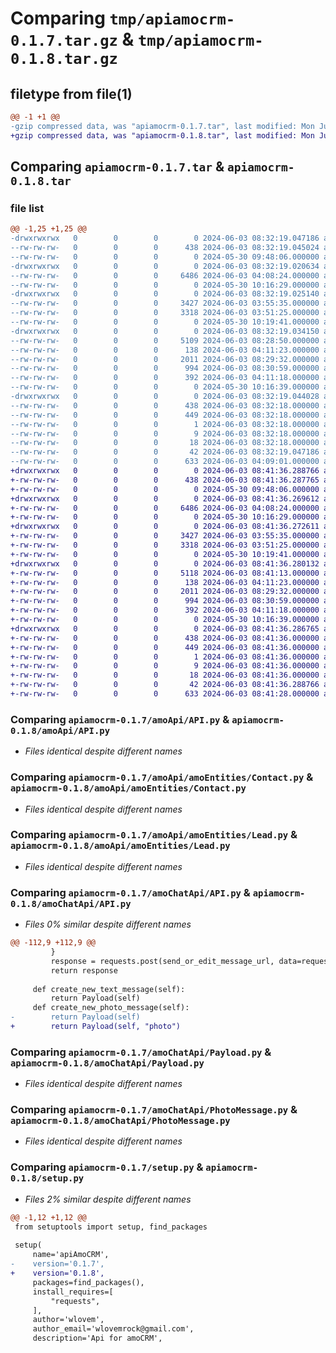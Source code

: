 # Comparing `tmp/apiamocrm-0.1.7.tar.gz` & `tmp/apiamocrm-0.1.8.tar.gz`

## filetype from file(1)

```diff
@@ -1 +1 @@
-gzip compressed data, was "apiamocrm-0.1.7.tar", last modified: Mon Jun  3 08:32:19 2024, max compression
+gzip compressed data, was "apiamocrm-0.1.8.tar", last modified: Mon Jun  3 08:41:36 2024, max compression
```

## Comparing `apiamocrm-0.1.7.tar` & `apiamocrm-0.1.8.tar`

### file list

```diff
@@ -1,25 +1,25 @@
-drwxrwxrwx   0        0        0        0 2024-06-03 08:32:19.047186 apiamocrm-0.1.7/
--rw-rw-rw-   0        0        0      438 2024-06-03 08:32:19.045024 apiamocrm-0.1.7/PKG-INFO
--rw-rw-rw-   0        0        0        0 2024-05-30 09:48:06.000000 apiamocrm-0.1.7/README.md
-drwxrwxrwx   0        0        0        0 2024-06-03 08:32:19.020634 apiamocrm-0.1.7/amoApi/
--rw-rw-rw-   0        0        0     6486 2024-06-03 04:08:24.000000 apiamocrm-0.1.7/amoApi/API.py
--rw-rw-rw-   0        0        0        0 2024-05-30 10:16:29.000000 apiamocrm-0.1.7/amoApi/__init__.py
-drwxrwxrwx   0        0        0        0 2024-06-03 08:32:19.025140 apiamocrm-0.1.7/amoApi/amoEntities/
--rw-rw-rw-   0        0        0     3427 2024-06-03 03:55:35.000000 apiamocrm-0.1.7/amoApi/amoEntities/Contact.py
--rw-rw-rw-   0        0        0     3318 2024-06-03 03:51:25.000000 apiamocrm-0.1.7/amoApi/amoEntities/Lead.py
--rw-rw-rw-   0        0        0        0 2024-05-30 10:19:41.000000 apiamocrm-0.1.7/amoApi/amoEntities/__init__.py
-drwxrwxrwx   0        0        0        0 2024-06-03 08:32:19.034150 apiamocrm-0.1.7/amoChatApi/
--rw-rw-rw-   0        0        0     5109 2024-06-03 08:28:50.000000 apiamocrm-0.1.7/amoChatApi/API.py
--rw-rw-rw-   0        0        0      138 2024-06-03 04:11:23.000000 apiamocrm-0.1.7/amoChatApi/AbstractMessage.py
--rw-rw-rw-   0        0        0     2011 2024-06-03 08:29:32.000000 apiamocrm-0.1.7/amoChatApi/Payload.py
--rw-rw-rw-   0        0        0      994 2024-06-03 08:30:59.000000 apiamocrm-0.1.7/amoChatApi/PhotoMessage.py
--rw-rw-rw-   0        0        0      392 2024-06-03 04:11:18.000000 apiamocrm-0.1.7/amoChatApi/TextMessage.py
--rw-rw-rw-   0        0        0        0 2024-05-30 10:16:39.000000 apiamocrm-0.1.7/amoChatApi/__init__.py
-drwxrwxrwx   0        0        0        0 2024-06-03 08:32:19.044028 apiamocrm-0.1.7/apiAmoCRM.egg-info/
--rw-rw-rw-   0        0        0      438 2024-06-03 08:32:18.000000 apiamocrm-0.1.7/apiAmoCRM.egg-info/PKG-INFO
--rw-rw-rw-   0        0        0      449 2024-06-03 08:32:18.000000 apiamocrm-0.1.7/apiAmoCRM.egg-info/SOURCES.txt
--rw-rw-rw-   0        0        0        1 2024-06-03 08:32:18.000000 apiamocrm-0.1.7/apiAmoCRM.egg-info/dependency_links.txt
--rw-rw-rw-   0        0        0        9 2024-06-03 08:32:18.000000 apiamocrm-0.1.7/apiAmoCRM.egg-info/requires.txt
--rw-rw-rw-   0        0        0       18 2024-06-03 08:32:18.000000 apiamocrm-0.1.7/apiAmoCRM.egg-info/top_level.txt
--rw-rw-rw-   0        0        0       42 2024-06-03 08:32:19.047186 apiamocrm-0.1.7/setup.cfg
--rw-rw-rw-   0        0        0      633 2024-06-03 04:09:01.000000 apiamocrm-0.1.7/setup.py
+drwxrwxrwx   0        0        0        0 2024-06-03 08:41:36.288766 apiamocrm-0.1.8/
+-rw-rw-rw-   0        0        0      438 2024-06-03 08:41:36.287765 apiamocrm-0.1.8/PKG-INFO
+-rw-rw-rw-   0        0        0        0 2024-05-30 09:48:06.000000 apiamocrm-0.1.8/README.md
+drwxrwxrwx   0        0        0        0 2024-06-03 08:41:36.269612 apiamocrm-0.1.8/amoApi/
+-rw-rw-rw-   0        0        0     6486 2024-06-03 04:08:24.000000 apiamocrm-0.1.8/amoApi/API.py
+-rw-rw-rw-   0        0        0        0 2024-05-30 10:16:29.000000 apiamocrm-0.1.8/amoApi/__init__.py
+drwxrwxrwx   0        0        0        0 2024-06-03 08:41:36.272611 apiamocrm-0.1.8/amoApi/amoEntities/
+-rw-rw-rw-   0        0        0     3427 2024-06-03 03:55:35.000000 apiamocrm-0.1.8/amoApi/amoEntities/Contact.py
+-rw-rw-rw-   0        0        0     3318 2024-06-03 03:51:25.000000 apiamocrm-0.1.8/amoApi/amoEntities/Lead.py
+-rw-rw-rw-   0        0        0        0 2024-05-30 10:19:41.000000 apiamocrm-0.1.8/amoApi/amoEntities/__init__.py
+drwxrwxrwx   0        0        0        0 2024-06-03 08:41:36.280132 apiamocrm-0.1.8/amoChatApi/
+-rw-rw-rw-   0        0        0     5118 2024-06-03 08:41:13.000000 apiamocrm-0.1.8/amoChatApi/API.py
+-rw-rw-rw-   0        0        0      138 2024-06-03 04:11:23.000000 apiamocrm-0.1.8/amoChatApi/AbstractMessage.py
+-rw-rw-rw-   0        0        0     2011 2024-06-03 08:29:32.000000 apiamocrm-0.1.8/amoChatApi/Payload.py
+-rw-rw-rw-   0        0        0      994 2024-06-03 08:30:59.000000 apiamocrm-0.1.8/amoChatApi/PhotoMessage.py
+-rw-rw-rw-   0        0        0      392 2024-06-03 04:11:18.000000 apiamocrm-0.1.8/amoChatApi/TextMessage.py
+-rw-rw-rw-   0        0        0        0 2024-05-30 10:16:39.000000 apiamocrm-0.1.8/amoChatApi/__init__.py
+drwxrwxrwx   0        0        0        0 2024-06-03 08:41:36.286765 apiamocrm-0.1.8/apiAmoCRM.egg-info/
+-rw-rw-rw-   0        0        0      438 2024-06-03 08:41:36.000000 apiamocrm-0.1.8/apiAmoCRM.egg-info/PKG-INFO
+-rw-rw-rw-   0        0        0      449 2024-06-03 08:41:36.000000 apiamocrm-0.1.8/apiAmoCRM.egg-info/SOURCES.txt
+-rw-rw-rw-   0        0        0        1 2024-06-03 08:41:36.000000 apiamocrm-0.1.8/apiAmoCRM.egg-info/dependency_links.txt
+-rw-rw-rw-   0        0        0        9 2024-06-03 08:41:36.000000 apiamocrm-0.1.8/apiAmoCRM.egg-info/requires.txt
+-rw-rw-rw-   0        0        0       18 2024-06-03 08:41:36.000000 apiamocrm-0.1.8/apiAmoCRM.egg-info/top_level.txt
+-rw-rw-rw-   0        0        0       42 2024-06-03 08:41:36.288766 apiamocrm-0.1.8/setup.cfg
+-rw-rw-rw-   0        0        0      633 2024-06-03 08:41:28.000000 apiamocrm-0.1.8/setup.py
```

### Comparing `apiamocrm-0.1.7/amoApi/API.py` & `apiamocrm-0.1.8/amoApi/API.py`

 * *Files identical despite different names*

### Comparing `apiamocrm-0.1.7/amoApi/amoEntities/Contact.py` & `apiamocrm-0.1.8/amoApi/amoEntities/Contact.py`

 * *Files identical despite different names*

### Comparing `apiamocrm-0.1.7/amoApi/amoEntities/Lead.py` & `apiamocrm-0.1.8/amoApi/amoEntities/Lead.py`

 * *Files identical despite different names*

### Comparing `apiamocrm-0.1.7/amoChatApi/API.py` & `apiamocrm-0.1.8/amoChatApi/API.py`

 * *Files 0% similar despite different names*

```diff
@@ -112,9 +112,9 @@
         }
         response = requests.post(send_or_edit_message_url, data=request_body, headers=headers)
         return response
 
     def create_new_text_message(self):
         return Payload(self)
     def create_new_photo_message(self):
-        return Payload(self)
+        return Payload(self, "photo")
```

### Comparing `apiamocrm-0.1.7/amoChatApi/Payload.py` & `apiamocrm-0.1.8/amoChatApi/Payload.py`

 * *Files identical despite different names*

### Comparing `apiamocrm-0.1.7/amoChatApi/PhotoMessage.py` & `apiamocrm-0.1.8/amoChatApi/PhotoMessage.py`

 * *Files identical despite different names*

### Comparing `apiamocrm-0.1.7/setup.py` & `apiamocrm-0.1.8/setup.py`

 * *Files 2% similar despite different names*

```diff
@@ -1,12 +1,12 @@
 from setuptools import setup, find_packages
 
 setup(
     name='apiAmoCRM',
-    version='0.1.7',
+    version='0.1.8',
     packages=find_packages(),
     install_requires=[
         "requests",
     ],
     author='wlovem',
     author_email='wlovemrock@gmail.com',
     description='Api for amoCRM',
```

